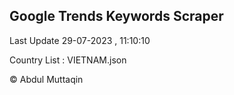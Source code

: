 

## Google Trends Keywords Scraper 
 
Last Update 29-07-2023 , 11:10:10

Country List :
VIETNAM.json



© Abdul Muttaqin 
